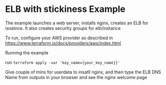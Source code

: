 # ELB with stickiness Example

The example launches a web server, installs nginx, creates an ELB for isnatnce. It also creates security groups for elb/instance 

To run, configure your AWS provider as described in https://www.terraform.io/docs/providers/aws/index.html

Running the example

run `terraform apply -var 'key_name={your_key_name}}'` 

Give couple of mins for userdata to insatll nginx, and then type the ELB DNS Name from outputs in your browser and see the nginx welcome page

